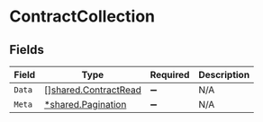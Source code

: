 # ContractCollection


## Fields

| Field                                                        | Type                                                         | Required                                                     | Description                                                  |
| ------------------------------------------------------------ | ------------------------------------------------------------ | ------------------------------------------------------------ | ------------------------------------------------------------ |
| `Data`                                                       | [][shared.ContractRead](../../models/shared/contractread.md) | :heavy_minus_sign:                                           | N/A                                                          |
| `Meta`                                                       | [*shared.Pagination](../../models/shared/pagination.md)      | :heavy_minus_sign:                                           | N/A                                                          |